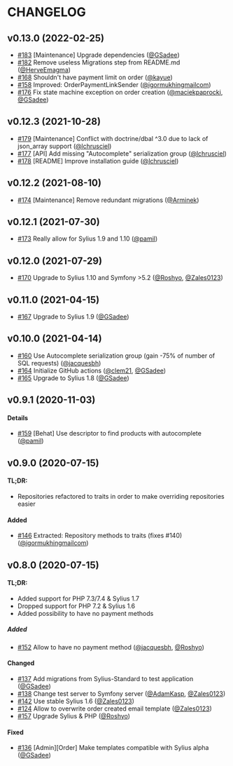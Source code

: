 # CHANGELOG

## v0.13.0 (2022-02-25)

- [#183](https://github.com/Sylius/AdminOrderCreationPlugin/issues/183) [Maintenance] Upgrade dependencies ([@GSadee](https://github.com/GSadee))
- [#182](https://github.com/Sylius/AdminOrderCreationPlugin/issues/182) Remove useless Migrations step from README.md ([@HerveEmagma](https://github.com/HerveEmagma))
- [#168](https://github.com/Sylius/AdminOrderCreationPlugin/issues/168) Shouldn't have payment limit on order ([@kayue](https://github.com/kayue))
- [#158](https://github.com/Sylius/AdminOrderCreationPlugin/issues/158) Improved: OrderPaymentLinkSender ([@igormukhingmailcom](https://github.com/igormukhingmailcom))
- [#176](https://github.com/Sylius/AdminOrderCreationPlugin/issues/176) Fix state machine exception on order creation ([@maciekpaprocki](https://github.com/maciekpaprocki), [@GSadee](https://github.com/GSadee))

## v0.12.3 (2021-10-28)

- [#179](https://github.com/Sylius/AdminOrderCreationPlugin/issues/179) [Maintenance] Conflict with doctrine/dbal ^3.0 due to lack of json_array support ([@lchrusciel](https://github.com/lchrusciel))
- [#177](https://github.com/Sylius/AdminOrderCreationPlugin/issues/177) [API] Add missing "Autocomplete" serialization group ([@lchrusciel](https://github.com/lchrusciel))
- [#178](https://github.com/Sylius/AdminOrderCreationPlugin/issues/178) [README] Improve installation guide ([@lchrusciel](https://github.com/lchrusciel))

## v0.12.2 (2021-08-10)

- [#174](https://github.com/Sylius/AdminOrderCreationPlugin/issues/174) [Maintenance] Remove redundant migrations ([@Arminek](https://github.com/Arminek))

## v0.12.1 (2021-07-30)

- [#173](https://github.com/Sylius/AdminOrderCreationPlugin/issues/173) Really allow for Sylius 1.9 and 1.10 ([@pamil](https://github.com/pamil))

## v0.12.0 (2021-07-29)

- [#170](https://github.com/Sylius/AdminOrderCreationPlugin/issues/170) Upgrade to Sylius 1.10 and Symfony >5.2 ([@Roshyo](https://github.com/Roshyo), [@Zales0123](https://github.com/Zales0123))

## v0.11.0 (2021-04-15)

- [#167](https://github.com/Sylius/AdminOrderCreationPlugin/issues/167) Upgrade to Sylius 1.9 ([@GSadee](https://github.com/GSadee))

## v0.10.0 (2021-04-14)

- [#160](https://github.com/Sylius/AdminOrderCreationPlugin/issues/160) Use Autocomplete serialization group (gain -75% of number of SQL requests) ([@jacquesbh](https://github.com/jacquesbh))
- [#164](https://github.com/Sylius/AdminOrderCreationPlugin/issues/164) Initialize GitHub actions ([@clem21](https://github.com/clem21), [@GSadee](https://github.com/GSadee))
- [#165](https://github.com/Sylius/AdminOrderCreationPlugin/issues/165) Upgrade to Sylius 1.8 ([@GSadee](https://github.com/GSadee))

## v0.9.1 (2020-11-03)

#### Details

- [#159](https://github.com/Sylius/AdminOrderCreationPlugin/issues/159) [Behat] Use descriptor to find products with autocomplete ([@pamil](https://github.com/pamil))

## v0.9.0 (2020-07-15)

#### TL;DR:

- Repositories refactored to traits in order to make overriding repositories easier

#### Added

- [#146](https://github.com/Sylius/AdminOrderCreationPlugin/issues/146) Extracted: Repository methods to traits (fixes #140) ([@igormukhingmailcom](https://github.com/igormukhingmailcom))

## v0.8.0 (2020-07-15)

#### TL;DR:

- Added support for PHP 7.3/7.4 & Sylius 1.7
- Dropped support for PHP 7.2 & Sylius 1.6
- Added possibility to have no payment methods

##### Added

- [#152](https://github.com/Sylius/AdminOrderCreationPlugin/issues/152) Allow to have no payment method ([@jacquesbh](https://github.com/jacquesbh), [@Roshyo](https://github.com/Roshyo))

#### Changed

- [#137](https://github.com/Sylius/AdminOrderCreationPlugin/issues/137) Add migrations from Sylius-Standard to test application ([@GSadee](https://github.com/GSadee))
- [#138](https://github.com/Sylius/AdminOrderCreationPlugin/issues/138) Change test server to Symfony server ([@AdamKasp](https://github.com/AdamKasp), [@Zales0123](https://github.com/Zales0123))
- [#142](https://github.com/Sylius/AdminOrderCreationPlugin/issues/142) Use stable Sylius 1.6 ([@Zales0123](https://github.com/Zales0123))
- [#124](https://github.com/Sylius/AdminOrderCreationPlugin/issues/124) Allow to overwrite order created email template ([@Zales0123](https://github.com/Zales0123))
- [#157](https://github.com/Sylius/AdminOrderCreationPlugin/issues/157) Upgrade Sylius & PHP ([@Roshyo](https://github.com/Roshyo))

#### Fixed

- [#136](https://github.com/Sylius/AdminOrderCreationPlugin/issues/136) [Admin][Order] Make templates compatible with Sylius alpha ([@GSadee](https://github.com/GSadee))
